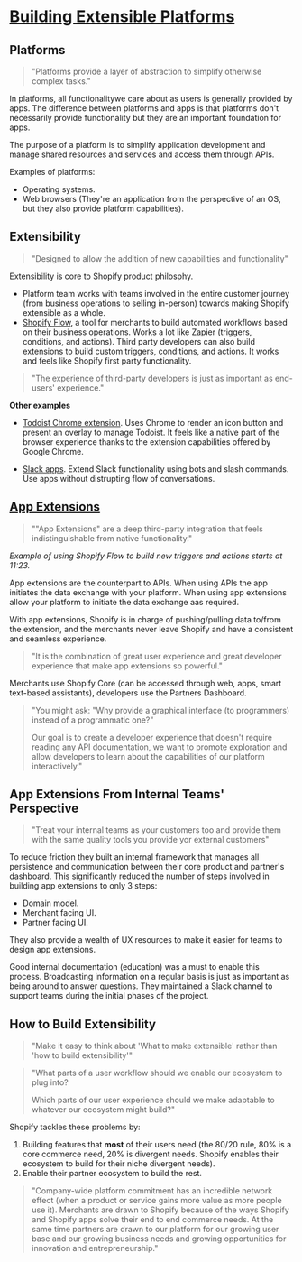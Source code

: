 # [Building Extensible Platforms](https://www.youtube.com/watch?v=GqGNA8GnOOE)



## Platforms

> "Platforms provide a layer of abstraction to simplify otherwise complex tasks."

In platforms, all functionalitywe care about as users is generally provided by apps. The difference between platforms and apps is that platforms don't necessarily provide functionality but they are an important foundation for apps.

The purpose of a platform is to simplify application development and manage shared resources and services and access them through APIs.

Examples of platforms:

- Operating systems.
- Web browsers (They're an application from the perspective of an OS, but they also provide platform capabilities).



## Extensibility

> "Designed to allow the addition of new capabilities and functionality"

Extensibility is core to Shopify product philosphy.



- Platform team works with teams involved in the entire customer journey (from business operations to selling in-person) towards making Shopify extensible as a whole.
- [Shopify Flow](https://apps.shopify.com/flow), a tool for merchants to build automated workflows based on their business operations. Works a lot like Zapier (triggers, conditions, and actions). Third party developers can also build extensions to build custom triggers, conditions, and actions. It works and feels like Shopify first party functionality.

> "The experience of third-party developers is just as important as end-users' experience."



**Other examples**

- [Todoist Chrome extension](https://chrome.google.com/webstore/detail/todoist-to-do-list-and-ta/jldhpllghnbhlbpcmnajkpdmadaolakh?hl=en). Uses Chrome to render an icon button and present an overlay to manage Todoist. It feels like a native part of the browser experience thanks to the extension capabilities offered by Google Chrome.

- [Slack apps](https://slack.com/apps). Extend Slack functionality using bots and slash commands. Use apps without distrupting flow of conversations.

  

## [App Extensions](https://help.shopify.com/en/api/embedded-apps/app-extensions)

> ""App Extensions" are a deep third-party integration that feels indistinguishable from native functionality."

*Example of using Shopify Flow to build new triggers and actions starts at 11:23.*

App extensions are the counterpart to APIs. When using APIs the app initiates the data exchange with your platform. When using app extensions allow your platform to initiate the data exchange aas required.

With app extensions, Shopify is in charge of pushing/pulling data to/from the extension, and the merchants never leave Shopify and have a consistent and seamless experience.

> "It is the combination of great user experience and great developer experience that make app extensions so powerful."

Merchants use Shopify Core (can be accessed through web, apps, smart text-based assistants), developers use the Partners Dashboard.

> "You might ask: "Why provide a graphical interface (to programmers) instead of a programmatic one?"
>
> Our goal is to create a developer experience that doesn't require reading any API documentation, we want to promote exploration and allow developers to learn about the capabilities of our platform interactively."



## App Extensions From Internal Teams' Perspective

> "Treat your internal teams as your customers too and provide them with the same quality tools you provide yor external customers"

To reduce friction they built an internal framework that manages all persistence and communication between their core product and partner's dashboard. This significantly reduced the number of steps involved in building app extensions to only 3 steps:

- Domain model.
- Merchant facing UI.
- Partner facing UI.

They also provide a wealth of UX resources to make it easier for teams to design app extensions.

Good internal documentation (education) was a must to enable this process. Broadcasting information on a regular basis is just as important as being around to answer questions. They maintained a Slack channel to support teams during the initial phases of the project.



## How to Build Extensibility

> "Make it easy to think about 'What to make extensible' rather than 'how to build extensibility'"

> "What parts of a user workflow should we enable our ecosystem to plug into?
>
> Which parts of our user experience should we make adaptable to whatever our ecosystem might build?"

Shopify tackles these problems by:

1. Building features that **most** of their users need (the 80/20 rule, 80% is a core commerce need, 20% is divergent needs. Shopify enables their ecosystem to build for their niche divergent needs).
2. Enable their partner ecosystem to build the rest.

> "Company-wide platform commitment has an incredible network effect (when a product or service gains more value as more people use it). Merchants are drawn to Shopify because of the ways Shopify and Shopify apps solve their end to end commerce needs. At the same time partners are drawn to our platform for our growing user base and our growing business needs and growing opportunities for innovation and entrepreneurship."

